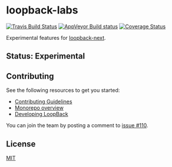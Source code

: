 # loopback-labs

[![Travis Build Status](https://travis-ci.org/strongloop/loopback-labs.svg?branch=master)](https://travis-ci.org/strongloop/loopback-labs)
[![AppVeyor Build status](https://ci.appveyor.com/api/projects/status/q8vp7wrdn2ak6801/branch/master?svg=true)](https://ci.appveyor.com/project/strongloop/loopback-labs/branch/master)
[![Coverage Status](https://coveralls.io/repos/github/strongloop/loopback-labs/badge.svg?branch=master)](https://coveralls.io/github/strongloop/loopback-labs?branch=master)

Experimental features for
[loopback-next](https://github.com/strongloop/loopback-next).

## Status: Experimental

## Contributing

See the following resources to get you started:

- [Contributing Guidelines](./docs/CONTRIBUTING.md)
- [Monorepo overview](./docs/site/MONOREPO.md)
- [Developing LoopBack](./docs/site/DEVELOPING.md)

You can join the team by posting a comment to
[issue #110](https://github.com/strongloop/loopback-next/issues/110).

## License

[MIT](LICENSE)
